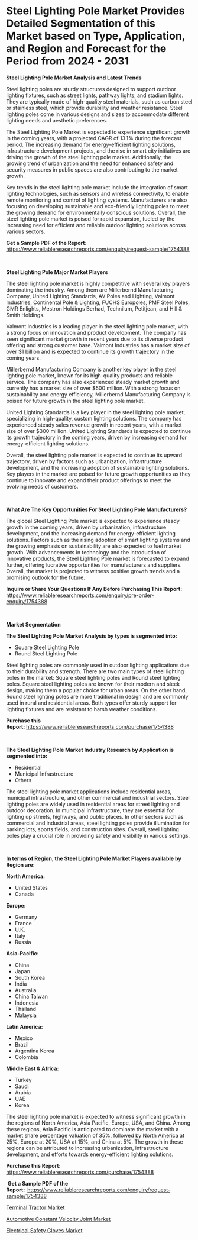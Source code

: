 <p><h1>Steel Lighting Pole Market Provides Detailed Segmentation of this Market based on Type, Application, and Region and Forecast for the Period from 2024 - 2031</h1></p><p><strong>Steel Lighting Pole Market Analysis and Latest Trends</strong></p>
<p><p>Steel lighting poles are sturdy structures designed to support outdoor lighting fixtures, such as street lights, pathway lights, and stadium lights. They are typically made of high-quality steel materials, such as carbon steel or stainless steel, which provide durability and weather resistance. Steel lighting poles come in various designs and sizes to accommodate different lighting needs and aesthetic preferences.</p><p>The Steel Lighting Pole Market is expected to experience significant growth in the coming years, with a projected CAGR of 13.1% during the forecast period. The increasing demand for energy-efficient lighting solutions, infrastructure development projects, and the rise in smart city initiatives are driving the growth of the steel lighting pole market. Additionally, the growing trend of urbanization and the need for enhanced safety and security measures in public spaces are also contributing to the market growth.</p><p>Key trends in the steel lighting pole market include the integration of smart lighting technologies, such as sensors and wireless connectivity, to enable remote monitoring and control of lighting systems. Manufacturers are also focusing on developing sustainable and eco-friendly lighting poles to meet the growing demand for environmentally conscious solutions. Overall, the steel lighting pole market is poised for rapid expansion, fueled by the increasing need for efficient and reliable outdoor lighting solutions across various sectors.</p></p>
<p><strong>Get a Sample PDF of the Report:&nbsp;</strong> <a href="https://www.reliableresearchreports.com/enquiry/request-sample/1754388">https://www.reliableresearchreports.com/enquiry/request-sample/1754388</a></p>
<p>&nbsp;</p>
<p><strong>Steel Lighting Pole Major Market Players</strong></p>
<p><p>The steel lighting pole market is highly competitive with several key players dominating the industry. Among them are Millerbernd Manufacturing Company, United Lighting Standards, AV Poles and Lighting, Valmont Industries, Continental Pole & Lighting, FUCHS Europoles, PMF Steel Poles, GMR Enlights, Mestron Holdings Berhad, Technilum, Petitjean, and Hill & Smith Holdings.</p><p>Valmont Industries is a leading player in the steel lighting pole market, with a strong focus on innovation and product development. The company has seen significant market growth in recent years due to its diverse product offering and strong customer base. Valmont Industries has a market size of over $1 billion and is expected to continue its growth trajectory in the coming years.</p><p>Millerbernd Manufacturing Company is another key player in the steel lighting pole market, known for its high-quality products and reliable service. The company has also experienced steady market growth and currently has a market size of over $500 million. With a strong focus on sustainability and energy efficiency, Millerbernd Manufacturing Company is poised for future growth in the steel lighting pole market.</p><p>United Lighting Standards is a key player in the steel lighting pole market, specializing in high-quality, custom lighting solutions. The company has experienced steady sales revenue growth in recent years, with a market size of over $300 million. United Lighting Standards is expected to continue its growth trajectory in the coming years, driven by increasing demand for energy-efficient lighting solutions.</p><p>Overall, the steel lighting pole market is expected to continue its upward trajectory, driven by factors such as urbanization, infrastructure development, and the increasing adoption of sustainable lighting solutions. Key players in the market are poised for future growth opportunities as they continue to innovate and expand their product offerings to meet the evolving needs of customers.</p></p>
<p>&nbsp;</p>
<p><strong>What Are The Key Opportunities For Steel Lighting Pole Manufacturers?</strong></p>
<p><p>The global Steel Lighting Pole market is expected to experience steady growth in the coming years, driven by urbanization, infrastructure development, and the increasing demand for energy-efficient lighting solutions. Factors such as the rising adoption of smart lighting systems and the growing emphasis on sustainability are also expected to fuel market growth. With advancements in technology and the introduction of innovative products, the Steel Lighting Pole market is forecasted to expand further, offering lucrative opportunities for manufacturers and suppliers. Overall, the market is projected to witness positive growth trends and a promising outlook for the future.</p></p>
<p><strong>Inquire or Share Your Questions If Any Before Purchasing This Report:</strong> <a href="https://www.reliableresearchreports.com/enquiry/pre-order-enquiry/1754388">https://www.reliableresearchreports.com/enquiry/pre-order-enquiry/1754388</a></p>
<p>&nbsp;</p>
<p><strong>Market Segmentation</strong></p>
<p><strong>The Steel Lighting Pole Market Analysis by types is segmented into:</strong></p>
<p><ul><li>Square Steel Lighting Pole</li><li>Round Steel Lighting Pole</li></ul></p>
<p><p>Steel lighting poles are commonly used in outdoor lighting applications due to their durability and strength. There are two main types of steel lighting poles in the market: Square steel lighting poles and Round steel lighting poles. Square steel lighting poles are known for their modern and sleek design, making them a popular choice for urban areas. On the other hand, Round steel lighting poles are more traditional in design and are commonly used in rural and residential areas. Both types offer sturdy support for lighting fixtures and are resistant to harsh weather conditions.</p></p>
<p><strong>Purchase this Report:&nbsp;</strong><a href="https://www.reliableresearchreports.com/purchase/1754388">https://www.reliableresearchreports.com/purchase/1754388</a></p>
<p>&nbsp;</p>
<p><strong>The Steel Lighting Pole Market Industry Research by Application is segmented into:</strong></p>
<p><ul><li>Residential</li><li>Municipal Infrastructure</li><li>Others</li></ul></p>
<p><p>The steel lighting pole market applications include residential areas, municipal infrastructure, and other commercial and industrial sectors. Steel lighting poles are widely used in residential areas for street lighting and outdoor decoration. In municipal infrastructure, they are essential for lighting up streets, highways, and public places. In other sectors such as commercial and industrial areas, steel lighting poles provide illumination for parking lots, sports fields, and construction sites. Overall, steel lighting poles play a crucial role in providing safety and visibility in various settings.</p></p>
<p>&nbsp;</p>
<p><strong>In terms of Region, the Steel Lighting Pole Market Players available by Region are:</strong></p>
<p>
    <p> <strong> North America: </strong>
        <ul>
            <li>United States</li>
            <li>Canada</li>
        </ul>
        </p> 
    <p> <strong> Europe: </strong>
        <ul>
            <li>Germany</li>
            <li>France</li>
            <li>U.K.</li>
            <li>Italy</li>
            <li>Russia</li>
        </ul>
        </p> 
    <p> <strong> Asia-Pacific: </strong>
        <ul>
            <li>China</li>
            <li>Japan</li>
            <li>South Korea</li>
            <li>India</li>
            <li>Australia</li>
            <li>China Taiwan</li>
            <li>Indonesia</li>
            <li>Thailand</li>
            <li>Malaysia</li>
        </ul>
        </p> 
    <p> <strong> Latin America: </strong>
        <ul>
            <li>Mexico</li>
            <li>Brazil</li>
            <li>Argentina Korea</li>
            <li>Colombia</li>
        </ul>
        </p> 
    <p> <strong> Middle East & Africa: </strong>
        <ul>
            <li>Turkey</li>
            <li>Saudi</li>
            <li>Arabia</li>
            <li>UAE</li>
            <li>Korea</li>
        </ul>
    </p>
    </p>
<p><p>The steel lighting pole market is expected to witness significant growth in the regions of North America, Asia Pacific, Europe, USA, and China. Among these regions, Asia Pacific is anticipated to dominate the market with a market share percentage valuation of 35%, followed by North America at 25%, Europe at 20%, USA at 15%, and China at 5%. The growth in these regions can be attributed to increasing urbanization, infrastructure development, and efforts towards energy-efficient lighting solutions.</p></p>
<p><strong>Purchase this Report: </strong><a href="https://www.reliableresearchreports.com/purchase/1754388">https://www.reliableresearchreports.com/purchase/1754388</a></p>
<p>&nbsp;<strong>Get a Sample PDF of the Report:&nbsp;&nbsp;</strong><a href="https://www.reliableresearchreports.com/enquiry/request-sample/1754388">https://www.reliableresearchreports.com/enquiry/request-sample/1754388</a></p>
<p><strong></strong></p>
<p><p><a href="https://sudsy-motorcycle-bbc.notion.site/Terminal-Tractor-Market-Research-Report-Reveals-The-Latest-Trends-And-Opportunities-of-this-Market-f-6533b09c810c4713bb4097651f41b9dc">Terminal Tractor Market</a></p><p><a href="https://iodized-pantydraco-05c.notion.site/Automotive-Constant-Velocity-Joint-Market-Dynamics-2024-2031-Also-about-Its-Market-Trends-Projecti-b99dee3e897f422a96b82a45ae17a3f3">Automotive Constant Velocity Joint Market</a></p><p><a href="https://github.com/globismark/Market-Research-Report-List-2/blob/main/electrical-safety-gloves-market.md">Electrical Safety Gloves Market</a></p></p>